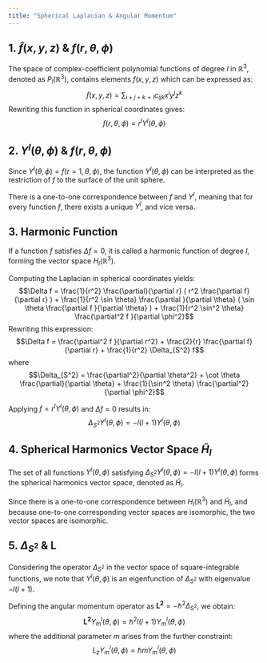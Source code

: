 ```yaml
---
title: "Spherical Laplacian & Angular Momentum"
---
```


## 1. $\tilde{f}(x, y, z)$ & $f(r, \theta, \phi)$

The space of complex-coefficient polynomial functions of degree $l$ in $ℝ^3$, denoted as $P_l(ℝ^3)$, contains elements $f(x, y, z)$ which can be expressed as:
$$\tilde{f}(x, y, z) = \sum_{i+j+k=l} c_{ijk} x^i y^j z^k$$
Rewriting this function in spherical coordinates gives:
$$f(r, \theta, \phi) = r^l Y^l(\theta, \phi)$$

## 2. $Y^l(\theta, \phi)$ & $f(r, \theta, \phi)$

Since $Y^l(\theta, \phi) = f(r=1, \theta, \phi)$, the function $Y^l(\theta, \phi)$ can be interpreted as the restriction of $f$ to the surface of the unit sphere.

There is a one-to-one correspondence between $f$ and $Y^l$, meaning that for every function $f$, there exists a unique $Y^l$, and vice versa.

## 3. Harmonic Function

If a function $f$ satisfies $\Delta f = 0$, it is called a harmonic function of degree $l$, forming the vector space $H_l(ℝ^3)$.

Computing the Laplacian in spherical coordinates yields:
$$\Delta f = \frac{1}{r^2} \frac{\partial}{\partial r} ( r^2 \frac{\partial f}{\partial r} ) + \frac{1}{r^2 \sin \theta} \frac{\partial }{\partial \theta} ( \sin \theta \frac{\partial f }{\partial \theta} ) + \frac{1}{r^2 \sin^2 \theta} \frac{\partial^2 f }{\partial \phi^2}$$
Rewriting this expression:
$$\Delta f = \frac{\partial^2 f }{\partial r^2} + \frac{2}{r} \frac{\partial f}{\partial r} + \frac{1}{r^2} \Delta_{S^2} f$$
where
$$\Delta_{S^2} = \frac{\partial^2}{\partial \theta^2} + \cot \theta \frac{\partial}{\partial \theta} + \frac{1}{\sin^2 \theta} \frac{\partial^2}{\partial \phi^2}$$

Applying $f = r^l Y^l(\theta, \phi)$ and $\Delta f = 0$ results in:
$$\Delta_{S^2} Y^l(\theta, \phi) = -l(l+1) Y^l(\theta, \phi)$$

## 4. Spherical Harmonics Vector Space $\tilde{H}_l$

The set of all functions $Y^l(\theta, \phi)$ satisfying $\Delta_{S^2}Y^l(\theta, \phi) = -l(l+1)Y^l(\theta, \phi)$ forms the spherical harmonics vector space, denoted as $\tilde{H}_l$.

Since there is a one-to-one correspondence between $H_l(ℝ^3)$ and $\tilde{H}_l$, and because one-to-one corresponding vector spaces are isomorphic, the two vector spaces are isomorphic.

## 5. $\Delta_{S^2}$ & $\mathbf{L}$

Considering the operator $\Delta_{S^2}$ in the vector space of square-integrable functions, we note that $Y^l(\theta, \phi)$ is an eigenfunction of $\Delta_{S^2}$ with eigenvalue $-l(l+1)$.

Defining the angular momentum operator as $\mathbf{L^2} = -\hbar^2 \Delta_{S^2}$, we obtain:
$$\mathbf{L^2} Y^l_m(\theta, \phi) = \hbar^2 l(l+1) Y^l_m(\theta, \phi)$$
where the additional parameter $m$ arises from the further constraint:
$$L_z Y^l_m(\theta, \phi) = \hbar m Y^l_m(\theta, \phi)$$

